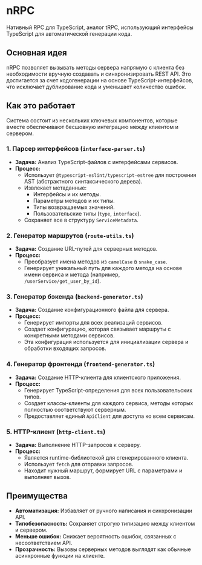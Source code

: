 # nRPC

Нативный RPC для TypeScript, аналог tRPC, использующий интерфейсы TypeScript для автоматической генерации кода.

## Основная идея

nRPC позволяет вызывать методы сервера напрямую с клиента без необходимости вручную создавать и синхронизировать REST API. Это достигается за счет кодогенерации на основе TypeScript-интерфейсов, что исключает дублирование кода и уменьшает количество ошибок.

## Как это работает

Система состоит из нескольких ключевых компонентов, которые вместе обеспечивают бесшовную интеграцию между клиентом и сервером.

### 1. Парсер интерфейсов (`interface-parser.ts`)

- **Задача:** Анализ TypeScript-файлов с интерфейсами сервисов.
- **Процесс:**
    - Использует `@typescript-eslint/typescript-estree` для построения AST (абстрактного синтаксического дерева).
    - Извлекает метаданные:
        - Интерфейсы и их методы.
        - Параметры методов и их типы.
        - Типы возвращаемых значений.
        - Пользовательские типы (`type`, `interface`).
    - Сохраняет все в структуру `ServiceMetadata`.

### 2. Генератор маршрутов (`route-utils.ts`)

- **Задача:** Создание URL-путей для серверных методов.
- **Процесс:**
    - Преобразует имена методов из `camelCase` в `snake_case`.
    - Генерирует уникальный путь для каждого метода на основе имени сервиса и метода (например, `/userService/get_user_by_id`).

### 3. Генератор бэкенда (`backend-generator.ts`)

- **Задача:** Создание конфигурационного файла для сервера.
- **Процесс:**
    - Генерирует импорты для всех реализаций сервисов.
    - Создает конфигурацию, которая связывает маршруты с конкретными методами сервисов.
    - Эта конфигурация используется для инициализации сервера и обработки входящих запросов.

### 4. Генератор фронтенда (`frontend-generator.ts`)

- **Задача:** Создание HTTP-клиента для клиентского приложения.
- **Процесс:**
    - Генерирует TypeScript-определения для всех пользовательских типов.
    - Создает классы-клиенты для каждого сервиса, методы которых полностью соответствуют серверным.
    - Предоставляет единый `ApiClient` для доступа ко всем сервисам.

### 5. HTTP-клиент (`http-client.ts`)

- **Задача:** Выполнение HTTP-запросов к серверу.
- **Процесс:**
    - Является runtime-библиотекой для сгенерированного клиента.
    - Использует `fetch` для отправки запросов.
    - Находит нужный маршрут, формирует URL с параметрами и выполняет вызов.

## Преимущества

- **Автоматизация:** Избавляет от ручного написания и синхронизации API.
- **Типобезопасность:** Сохраняет строгую типизацию между клиентом и сервером.
- **Меньше ошибок:** Снижает вероятность ошибок, связанных с несоответствием API.
- **Прозрачность:** Вызовы серверных методов выглядят как обычные асинхронные функции на клиенте.
